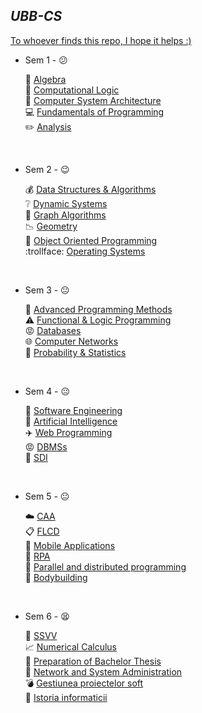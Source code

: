 ## *UBB-CS* ##

[ To whoever finds this repo, I hope it helps :) ](https://www.youtube.com/watch?v=iik25wqIuFo)

* Sem 1 - 😕 <br />

	📐  [Algebra](https://github.com/917-Truta-David/UBB-CS/tree/master/sem1/algebra) <br />
	💩  [Computational Logic](https://github.com/917-Truta-David/UBB-CS/tree/master/sem1/cl) <br />
	🔧  [Computer System Architecture](https://github.com/917-Truta-David/UBB-CS/tree/master/sem1/csa) <br />
	💻  [Fundamentals of Programming](https://github.com/917-Truta-David/UBB-CS/tree/master/sem1/fp) <br />
	✏️  [Analysis](https://github.com/917-Truta-David/UBB-CS/tree/master/sem1/analysis) <br />

<br />

*  Sem 2 - 😉 <br />

	💰  [Data Structures & Algorithms](https://github.com/917-Truta-David/UBB-CS/tree/master/sem2/dsa) <br />
	❔  [Dynamic Systems](https://github.com/917-Truta-David/UBB-CS/tree/master/sem2/ds) <br />
	🚊  [Graph Algorithms](https://github.com/917-Truta-David/UBB-CS/tree/master/sem2/ga) <br />
	📉  [Geometry](https://github.com/917-Truta-David/UBB-CS/tree/master/sem2/geometry) <br />
	💾  [Object Oriented Programming](https://github.com/917-Truta-David/UBB-CS/tree/master/sem2/oop) <br />
	:trollface:  [Operating Systems](https://github.com/917-Truta-David/UBB-CS/tree/master/sem2/os) <br />

<br />

*  Sem 3 - 😐 <br />

	🍞  [Advanced Programming Methods](https://github.com/917-Truta-David/UBB-CS/tree/master/sem3/apm) <br />
	⚠️  [Functional & Logic Programming](https://github.com/917-Truta-David/UBB-CS/tree/master/sem3/flp) <br />
	😡  [Databases](https://github.com/917-Truta-David/UBB-CS/tree/master/sem3/db) <br />
	🌐  [Computer Networks](https://github.com/917-Truta-David/UBB-CS/tree/master/sem3/cn) <br />
	🎲  [Probability & Statistics](https://github.com/917-Truta-David/UBB-CS/tree/master/sem3/ps) <br />

<br />

*  Sem 4 - 😐 <br />

	🏢  [Software Engineering](https://github.com/917-Truta-David/UBB-CS/tree/master/sem4/se) <br />
	🍃  [Artificial Intelligence](https://github.com/917-Truta-David/UBB-CS/tree/master/sem4/ai) <br />
	✈️  [Web Programming](https://github.com/917-Truta-David/UBB-CS/tree/master/sem4/wp) <br />
	😡  [DBMSs](https://github.com/917-Truta-David/UBB-CS/tree/master/sem4/dbms) <br />
	🍆  [SDI](https://github.com/917-Truta-David/UBB-CS/tree/master/sem4/mpp) <br />
	
<br />
	
*  Sem 5 - 😐 <br />

	☁️  [CAA](https://github.com/917-Truta-David/UBB-CS/tree/master/sem5/CAA) <br />
	📋  [FLCD](https://github.com/917-Truta-David/UBB-CS/tree/master/sem5/FLCD) <br />
	📱  [Mobile Applications](https://github.com/917-Truta-David/UBB-CS/tree/master/sem5/MA) <br />
	💩  [RPA](https://github.com/917-Truta-David/UBB-CS/tree/master/sem5/RPA) <br />
	👥  [Parallel and distributed programming](https://github.com/917-Truta-David/UBB-CS/tree/master/sem5/PDP) <br />
	💪  [Bodybuilding](https://github.com/917-Truta-David/UBB-CS/tree/master/sem5/bb) <br />

<br />
	
*  Sem 6 - 😫 <br />


	🔧  [SSVV](https://github.com/917-Truta-David/UBB-CS/tree/master/sem6/ssvv) <br />
	📈  [Numerical Calculus](https://github.com/917-Truta-David/UBB-CS/tree/master/sem6/nc) <br />
	📓  [Preparation of Bachelor Thesis](https://github.com/917-Truta-David/UBB-CS/tree/master/sem6/pbt) <br />
	📧  [Network and System Administration](https://github.com/917-Truta-David/UBB-CS/tree/master/sem6/gps) <br />
	💣  [Gestiunea proiectelor soft](https://github.com/917-Truta-David/UBB-CS/tree/master/sem6/gps) <br />
	🔫  [Istoria informaticii](https://github.com/917-Truta-David/UBB-CS/tree/master/sem6/ii) <br />

